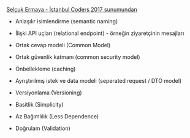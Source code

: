 [Selçuk Ermaya - İstanbul Coders 2017 sunumundan](https://www.youtube.com/watch?v=nVhUyQqvv4s)

- Anlaşılır isimlendirme (semantic naming)
- İlişki API uçları (relational endpoint) - örneğin ziyaretçinin mesajları
- Ortak cevap modeli (Common Model)
- Ortak güvenlik katmanı (common security model)
- Önbellekleme (caching)

- Ayrıştırılmış istek ve data modeli  (seperated request / DTO model)
- Versiyonlama (Versioning)
- Basitlik (Simplicity)
- Az Bağımlılık (Less Dependence)
- Doğrulam (Validation)


